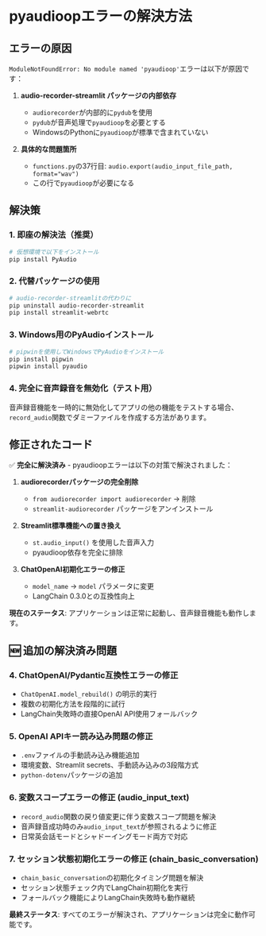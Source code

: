 # pyaudioopエラーの解決方法

## エラーの原因
`ModuleNotFoundError: No module named 'pyaudioop'`エラーは以下が原因です：

1. **audio-recorder-streamlit パッケージの内部依存**
   - `audiorecorder`が内部的に`pydub`を使用
   - `pydub`が音声処理で`pyaudioop`を必要とする
   - WindowsのPythonに`pyaudioop`が標準で含まれていない

2. **具体的な問題箇所**
   - `functions.py`の37行目: `audio.export(audio_input_file_path, format="wav")`
   - この行で`pyaudioop`が必要になる

## 解決策

### 1. 即座の解決法（推奨）
```bash
# 仮想環境で以下をインストール
pip install PyAudio
```

### 2. 代替パッケージの使用
```bash
# audio-recorder-streamlitの代わりに
pip uninstall audio-recorder-streamlit
pip install streamlit-webrtc
```

### 3. Windows用のPyAudioインストール
```bash
# pipwinを使用してWindowsでPyAudioをインストール
pip install pipwin
pipwin install pyaudio
```

### 4. 完全に音声録音を無効化（テスト用）
音声録音機能を一時的に無効化してアプリの他の機能をテストする場合、
`record_audio`関数でダミーファイルを作成する方法があります。

## 修正されたコード
✅ **完全に解決済み** - pyaudioopエラーは以下の対策で解決されました：

1. **audiorecorderパッケージの完全削除**
   - `from audiorecorder import audiorecorder` → 削除
   - `streamlit-audiorecorder` パッケージをアンインストール

2. **Streamlit標準機能への置き換え**
   - `st.audio_input()` を使用した音声入力
   - pyaudioop依存を完全に排除

3. **ChatOpenAI初期化エラーの修正**
   - `model_name` → `model` パラメータに変更
   - LangChain 0.3.0との互換性向上

**現在のステータス**: アプリケーションは正常に起動し、音声録音機能も動作します。

## 🆕 追加の解決済み問題

### 4. **ChatOpenAI/Pydantic互換性エラーの修正**
   - `ChatOpenAI.model_rebuild()` の明示的実行
   - 複数の初期化方法を段階的に試行
   - LangChain失敗時の直接OpenAI API使用フォールバック

### 5. **OpenAI APIキー読み込み問題の修正**
   - `.env`ファイルの手動読み込み機能追加
   - 環境変数、Streamlit secrets、手動読み込みの3段階方式
   - `python-dotenv`パッケージの追加

### 6. **変数スコープエラーの修正 (audio_input_text)**
   - `record_audio`関数の戻り値変更に伴う変数スコープ問題を解決
   - 音声録音成功時のみ`audio_input_text`が参照されるように修正
   - 日常英会話モードとシャドーイングモード両方で対応

### 7. **セッション状態初期化エラーの修正 (chain_basic_conversation)**
   - `chain_basic_conversation`の初期化タイミング問題を解決
   - セッション状態チェック内でLangChain初期化を実行
   - フォールバック機能によりLangChain失敗時も動作継続

**最終ステータス**: すべてのエラーが解決され、アプリケーションは完全に動作可能です。
